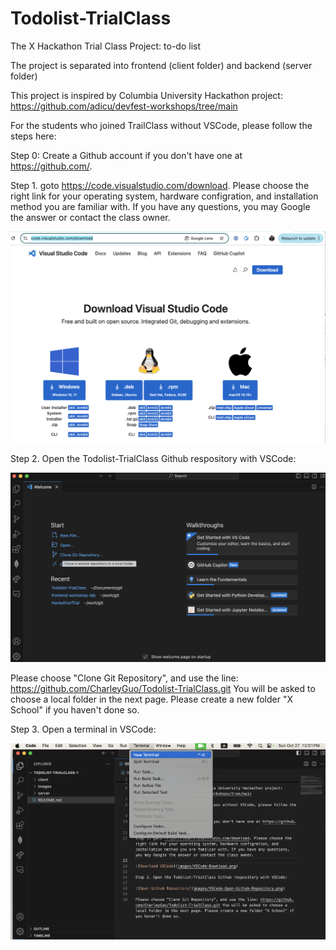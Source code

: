 # Todolist-TrialClass
The X Hackathon Trial Class Project: to-do list

The project is separated into frontend (client folder) and backend (server folder)

This project is inspired by Columbia University Hackathon project: https://github.com/adicu/devfest-workshops/tree/main 

For the students who joined TrailClass without VSCode, please follow the steps here:

Step 0: Create a Github account if you don't have one at https://github.com/. 

Step 1. goto https://code.visualstudio.com/download. Please choose the right link for your operating system, hardware configration, and installation method you are familiar with. If you have any questions, you may Google the answer or contact the class owner. 

![Download VSCode](images/VSCode-Download.png)

Step 2. Open the Todolist-TrialClass Github respository with VSCode:

![Open Github Repsoitory](images/VSCode-Open-Github-Repository.png)

Please choose "Clone Git Repository", and use the line: https://github.com/CharleyGuo/Todolist-TrialClass.git You will be asked to choose a local folder in the next page. Please create a new folder "X School" if you haven't done so.

Step 3. Open a terminal in VSCode:

![New a Termianl](images/VSCode-New-Terminal.png)